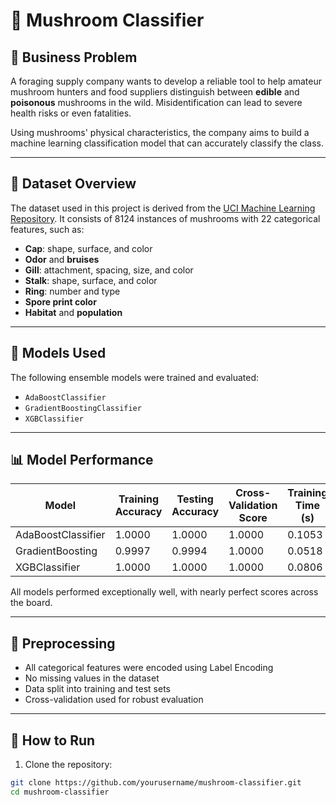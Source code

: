 # 🍄 Mushroom Classifier

## 📌 Business Problem

A foraging supply company wants to develop a reliable tool to help amateur mushroom hunters and food suppliers distinguish between **edible** and **poisonous** mushrooms in the wild. Misidentification can lead to severe health risks or even fatalities.

Using mushrooms' physical characteristics, the company aims to build a machine learning classification model that can accurately classify the class.

---

## 📂 Dataset Overview

The dataset used in this project is derived from the [UCI Machine Learning Repository](https://archive.ics.uci.edu/ml/datasets/mushroom). It consists of 8124 instances of mushrooms with 22 categorical features, such as:

- **Cap**: shape, surface, and color
- **Odor** and **bruises**
- **Gill**: attachment, spacing, size, and color
- **Stalk**: shape, surface, and color
- **Ring**: number and type
- **Spore print color**
- **Habitat** and **population**

---

## 🧠 Models Used

The following ensemble models were trained and evaluated:

- `AdaBoostClassifier`
- `GradientBoostingClassifier`
- `XGBClassifier`

---

## 📊 Model Performance

| Model                   | Training Accuracy | Testing Accuracy | Cross-Validation Score | Training Time (s) |
|------------------------|-------------------|------------------|-------------------------|-------------------|
| AdaBoostClassifier     | 1.0000            | 1.0000           | 1.0000                  | 0.1053            |
| GradientBoosting       | 0.9997            | 0.9994           | 1.0000                  | 0.0518            |
| XGBClassifier          | 1.0000            | 1.0000           | 1.0000                  | 0.0806            |

All models performed exceptionally well, with nearly perfect scores across the board.

---

## 🔧 Preprocessing

- All categorical features were encoded using Label Encoding
- No missing values in the dataset
- Data split into training and test sets
- Cross-validation used for robust evaluation

---

## 🚀 How to Run

1. Clone the repository:

```bash
git clone https://github.com/yourusername/mushroom-classifier.git
cd mushroom-classifier
